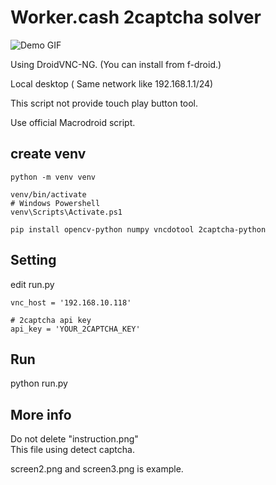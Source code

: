 # Worker.cash 2captcha solver

![Demo GIF](https://github.com/s3ij1nn/workercash-2captcha/raw/main/Demo.gif)

Using DroidVNC-NG. (You can install from f-droid.)

Local desktop ( Same network like 192.168.1.1/24)

This script not provide touch play button tool.

Use official Macrodroid script.

## create venv
```
python -m venv venv

venv/bin/activate
# Windows Powershell
venv\Scripts\Activate.ps1

pip install opencv-python numpy vncdotool 2captcha-python
```

## Setting

edit run.py
```
vnc_host = '192.168.10.118'

# 2captcha api key
api_key = 'YOUR_2CAPTCHA_KEY'
```

## Run
python run.py

## More info 
Do not delete "instruction.png"  
This file using detect captcha.

screen2.png and screen3.png is example.
